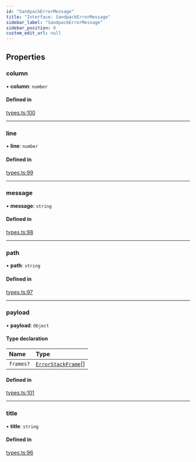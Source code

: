 ```yaml
---
id: "SandpackErrorMessage"
title: "Interface: SandpackErrorMessage"
sidebar_label: "SandpackErrorMessage"
sidebar_position: 0
custom_edit_url: null
---
```


## Properties

### column

• **column**: `number`

#### Defined in

[types.ts:100](https://github.com/codesandbox/sandpack/blob/b675032/sandpack-client/src/types.ts#L100)

___

### line

• **line**: `number`

#### Defined in

[types.ts:99](https://github.com/codesandbox/sandpack/blob/b675032/sandpack-client/src/types.ts#L99)

___

### message

• **message**: `string`

#### Defined in

[types.ts:98](https://github.com/codesandbox/sandpack/blob/b675032/sandpack-client/src/types.ts#L98)

___

### path

• **path**: `string`

#### Defined in

[types.ts:97](https://github.com/codesandbox/sandpack/blob/b675032/sandpack-client/src/types.ts#L97)

___

### payload

• **payload**: `Object`

#### Type declaration

| Name | Type |
| :------ | :------ |
| `frames?` | [`ErrorStackFrame`](ErrorStackFrame)[] |

#### Defined in

[types.ts:101](https://github.com/codesandbox/sandpack/blob/b675032/sandpack-client/src/types.ts#L101)

___

### title

• **title**: `string`

#### Defined in

[types.ts:96](https://github.com/codesandbox/sandpack/blob/b675032/sandpack-client/src/types.ts#L96)
